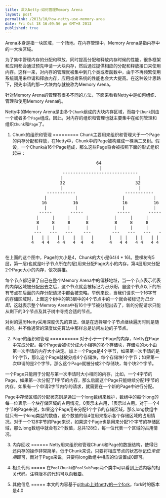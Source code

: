 ```yaml
---
title: 深入Netty-如何管理Memory Arena
layout: post
permalink: /2013/10/how-netty-use-memory-area
date: Fri Oct 18 16:09:56 pm GMT+8 2013
published: true
---
```


Arena本身是指一块区域，一个场地。在内存管理中，Memory Arena是指内存中的一大块区域。

为了集中管理内存的分配和释放，同时提高分配和释放内存时候的性能，很多框架和应用都会通过预先申请一大块内存，然后通过提供相应的分配和释放接口来使用内存。这样一来，对内存的管理就被集中到几个类或者函数中，由于不再频繁使用系统调用来申请和释放内存，应用或者系统的性能也会大大提高。在这种设计思路下，预先申请的那一大块内存就被称为Memory Arena。

针对Memory Arena的管理有很多不同的方法，下面来看看Netty中是如何组织、管理和使用Memory Arena的。

Netty中的Memory Arena是由多个`Chunk`组成的大块内存区域，而每个`Chunk`则由一个或者多个`Page`组成，因此，对内存的组织和管理也就主要集中在如何管理和组织`Chunk`和`Page`了。

1. Chunk的组织和管理
=========
Chunk主要用来组织和管理大于一个Page的内存分配和释放，在Netty中，Chunk中的Page被构建成一棵满二叉树。假设，一个Chunk由16个Page组成，那么这些Page将会被按照下面的形式组织起来：
<pre>
                                   64
                                    |
                      -----------------------------
                     |                             |
                     32                           32
                     |                             |
                -----------                   -----------
               |           |                 |           |
              16          16                 16          16
               |           |                 |           |
             -----       -----             -----       -----
            |     |     |      |          |     |     |     |
            8     8     8      8          8     8     8     8
            |     |     |      |          |     |     |     |
           ---   ---   ---    ---        ---   ---   ---   ---
          |   | |   | |   |  |   |      |   | |   | |   | |   |
          4   4 4   4 4   4  4   4      4   4 4   4 4   4 4   4
 </pre>
 在上面的这个图中，Page的大小是4，Chunk的大小是64(4 * 16)。整棵树有5层，第一层(也就是叶子节点所在的层)用来分配Page大小的内存，第4层用来分配2个Page大小的内存，依次类推。
 
 每个节点都记录了自己在整个Memory Arena中的偏移地址，当一个节点表示代表的内存区域被分配出去之后，这个节点就会被标记为*已分配*，自这个节点以下的所有节点在后面的内存分配请求中都会被忽略。举例来说，当我们请求一个16字节的存储区域时，上面这个树中的第3层中的4个节点中的一个就会被标记为*已分配*，这就表示整个Memroy Arena中有16个字节被分配出去了，新的分配请求只能从剩下的3个节点及其子树中寻找合适的节点。
 
对树的遍历Netty采用深度优先的算法，但是在选择哪个子节点继续遍历时则是随机的，并不像通常的深度优先算法中那样总是访问左边的子节点。

2. Page的组织和管理
==========
对于小于一个Page的内存，Netty在Page中完成分配。每个Page会被切分成大小相等的多个存储块，存储块的大小由第一次申请的内存大小决定。加上一个Page是4个字节，如果第一次申请的是1个字节，那么这个Page就被分成4个存储块，每个存储块1个字节；如果第一次申请的是2个字节，那么这个Page就被分成2个存储块，每个块2个字节。

一个Page只能用于分配与第一次申请时大小相同的内存，比如，一个4字节的Page，如果第一次分配了1字节的内存，那么后面这个Page只能继续分配1字节的内存，如果有一个申请2字节内存的请求，就需要在一个新的Page中进行分配。

Page中存储区域的分配状态则是通过一个long数组来维护，数组中的每个long的每一位表示一个块存储区域的占用情况，0表示未占用，1表示以占用。对于一个4字节的Page来说，如果这个Page用来分配1个字节的存储区域，那么long数组中就只有一个long类型的数值，这个数值的低4位用来指示各个存储区域的占用情况。对于一个128字节的Page来说，如果这个Page也是用来分配1个字节的存储区域，那么long数组中就会有2个数值，总共128位，每一位代表一个区域的占用情况。

3. 内存回收
======
Netty用来组织和管理Chunk和Page的数据结构，使得归还内存的操作非常简单，低于Chunk来说，只要将相应节点的状态标记位*未使用*即可，而对于Page来说，只要将long数组中相应的位设置成0即可。

4. 相关代码
=====
在`PoolChunk`和`PoolSubPage`两个类中可以看到上述内容的相关代码。注释版本的代码可以<a href="mailto:tianxiao.matx@gmail.com">向我要</a>。

5. 其他信息
=====
本文的内容基于[github上对netty的一个fork](https://github.com/tianxiao-ma/netty)，fork时的版本是4.0
